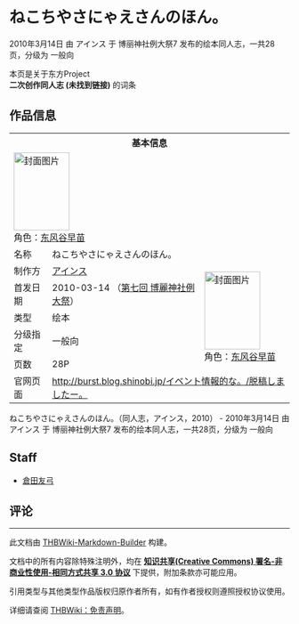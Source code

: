 # ねこちやさにゃえさんのほん。

<!-- source html: G:\repos\THBWiki-Markdown-Builder\THBWikiMarkdown\Temp\main\3\39\ns0%3A%E3%81%AD%E3%81%93%E3%81%A1%E3%82%84%E3%81%95%E3%81%AB%E3%82%83%E3%81%88%E3%81%95%E3%82%93%E3%81%AE%E3%81%BB%E3%82%93%E3%80%82.html -->

2010年3月14日 由 アインス 于 博丽神社例大祭7 发布的绘本同人志，一共28页，分级为 一般向

本页是关于东方Project  
 **二次创作同人志 (未找到链接)** 的词条

## 作品信息

<table><tbody><tr><th colspan="3">基本信息</th></tr><tr><td class="cover-artwork-mobile" colspan="2"><a href="./文件-ねこちやさにゃえさんのほん。封面.jpg.md" class="image" title="封面图片"><img alt="封面图片" src="https://upload.thwiki.cc/thumb/3/3b/%E3%81%AD%E3%81%93%E3%81%A1%E3%82%84%E3%81%95%E3%81%AB%E3%82%83%E3%81%88%E3%81%95%E3%82%93%E3%81%AE%E3%81%BB%E3%82%93%E3%80%82%E5%B0%81%E9%9D%A2.jpg/100px-%E3%81%AD%E3%81%93%E3%81%A1%E3%82%84%E3%81%95%E3%81%AB%E3%82%83%E3%81%88%E3%81%95%E3%82%93%E3%81%AE%E3%81%BB%E3%82%93%E3%80%82%E5%B0%81%E9%9D%A2.jpg" decoding="async" loading="lazy" width="100" height="140" srcset="https://upload.thwiki.cc/thumb/3/3b/%E3%81%AD%E3%81%93%E3%81%A1%E3%82%84%E3%81%95%E3%81%AB%E3%82%83%E3%81%88%E3%81%95%E3%82%93%E3%81%AE%E3%81%BB%E3%82%93%E3%80%82%E5%B0%81%E9%9D%A2.jpg/150px-%E3%81%AD%E3%81%93%E3%81%A1%E3%82%84%E3%81%95%E3%81%AB%E3%82%83%E3%81%88%E3%81%95%E3%82%93%E3%81%AE%E3%81%BB%E3%82%93%E3%80%82%E5%B0%81%E9%9D%A2.jpg 1.5x, https://upload.thwiki.cc/thumb/3/3b/%E3%81%AD%E3%81%93%E3%81%A1%E3%82%84%E3%81%95%E3%81%AB%E3%82%83%E3%81%88%E3%81%95%E3%82%93%E3%81%AE%E3%81%BB%E3%82%93%E3%80%82%E5%B0%81%E9%9D%A2.jpg/200px-%E3%81%AD%E3%81%93%E3%81%A1%E3%82%84%E3%81%95%E3%81%AB%E3%82%83%E3%81%88%E3%81%95%E3%82%93%E3%81%AE%E3%81%BB%E3%82%93%E3%80%82%E5%B0%81%E9%9D%A2.jpg 2x" data-file-width="500" data-file-height="700"></a><div class="cover-char">角色：<a href="./东风谷早苗.md" title="东风谷早苗">东风谷早苗</a></div></td>
</tr><tr><td class="label">名称</td><td colspan="2"> ねこちやさにゃえさんのほん。 </td></tr><tr><td class="label">制作方</td><td><a href="./アインス.md" title="アインス">アインス</a></td><td class="cover-artwork" rowspan="5" style="min-width:140px;"><a href="./文件-ねこちやさにゃえさんのほん。封面.jpg.md" class="image" title="封面图片"><img alt="封面图片" src="https://upload.thwiki.cc/thumb/3/3b/%E3%81%AD%E3%81%93%E3%81%A1%E3%82%84%E3%81%95%E3%81%AB%E3%82%83%E3%81%88%E3%81%95%E3%82%93%E3%81%AE%E3%81%BB%E3%82%93%E3%80%82%E5%B0%81%E9%9D%A2.jpg/100px-%E3%81%AD%E3%81%93%E3%81%A1%E3%82%84%E3%81%95%E3%81%AB%E3%82%83%E3%81%88%E3%81%95%E3%82%93%E3%81%AE%E3%81%BB%E3%82%93%E3%80%82%E5%B0%81%E9%9D%A2.jpg" decoding="async" loading="lazy" width="100" height="140" srcset="https://upload.thwiki.cc/thumb/3/3b/%E3%81%AD%E3%81%93%E3%81%A1%E3%82%84%E3%81%95%E3%81%AB%E3%82%83%E3%81%88%E3%81%95%E3%82%93%E3%81%AE%E3%81%BB%E3%82%93%E3%80%82%E5%B0%81%E9%9D%A2.jpg/150px-%E3%81%AD%E3%81%93%E3%81%A1%E3%82%84%E3%81%95%E3%81%AB%E3%82%83%E3%81%88%E3%81%95%E3%82%93%E3%81%AE%E3%81%BB%E3%82%93%E3%80%82%E5%B0%81%E9%9D%A2.jpg 1.5x, https://upload.thwiki.cc/thumb/3/3b/%E3%81%AD%E3%81%93%E3%81%A1%E3%82%84%E3%81%95%E3%81%AB%E3%82%83%E3%81%88%E3%81%95%E3%82%93%E3%81%AE%E3%81%BB%E3%82%93%E3%80%82%E5%B0%81%E9%9D%A2.jpg/200px-%E3%81%AD%E3%81%93%E3%81%A1%E3%82%84%E3%81%95%E3%81%AB%E3%82%83%E3%81%88%E3%81%95%E3%82%93%E3%81%AE%E3%81%BB%E3%82%93%E3%80%82%E5%B0%81%E9%9D%A2.jpg 2x" data-file-width="500" data-file-height="700"></a><div class="cover-char">角色：<a href="./东风谷早苗.md" title="东风谷早苗">东风谷早苗</a></div></td>
</tr><tr><td class="label">首发日期</td><td>2010-03-14&#160;（<a href="/展会作品列表?e=%E5%8D%9A%E4%B8%BD%E7%A5%9E%E7%A4%BE%E4%BE%8B%E5%A4%A7%E7%A5%AD%237">第七回 博麗神社例大祭</a>）</td></tr><tr><td class="label">类型</td><td>绘本</td></tr><tr><td class="label">分级指定</td><td>一般向</td></tr><tr><td class="label">页数</td><td>28P</td></tr>
<tr><td class="label">官网页面</td><td colspan="2"><a rel="nofollow" class="external free" href="http://burst.blog.shinobi.jp/イベント情報的な。/脱稿しましたー。">http://burst.blog.shinobi.jp/イベント情報的な。/脱稿しましたー。</a></td></tr></tbody></table>

ねこちやさにゃえさんのほん。（同人志，アインス，2010） - 2010年3月14日 由 アインス 于 博丽神社例大祭7 发布的绘本同人志，一共28页，分级为 一般向

## Staff
- [倉田友弓](./倉田友弓.md)


## 评论




---

此文档由 [THBWiki-Markdown-Builder](https://github.com/Delsin-Yu/THBWiki-Markdown-Builder) 构建。

文档中的所有内容除特殊注明外，均在 [**知识共享(Creative Commons) 署名-非商业性使用-相同方式共享 3.0 协议**](https://creativecommons.org/licenses/by-sa/3.0/deed.zh-hans) 下提供，附加条款亦可能应用。

引用类型与其他类型作品版权归原作者所有，如有作者授权则遵照授权协议使用。

详细请查阅 [THBWiki：免责声明](https://thbwiki.cc/THBWiki:%E5%85%8D%E8%B4%A3%E5%A3%B0%E6%98%8E)。


